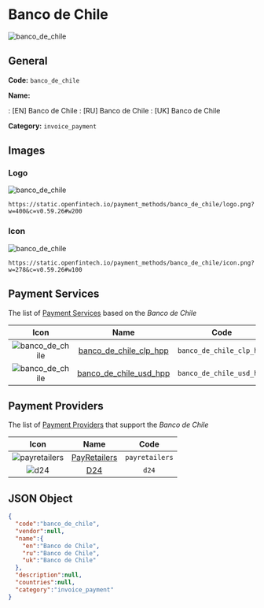 
# Banco de Chile 
![banco_de_chile](https://static.openfintech.io/payment_methods/banco_de_chile/logo.png?w=400&c=v0.59.26#w200)  

## General 
**Code:** `banco_de_chile` 
 
**Name:** 
 
:	[EN] Banco de Chile 
:	[RU] Banco de Chile 
:	[UK] Banco de Chile 
 
**Category:** `invoice_payment` 
 

## Images 

### Logo 
![banco_de_chile](https://static.openfintech.io/payment_methods/banco_de_chile/logo.png?w=400&c=v0.59.26#w200)  

```
https://static.openfintech.io/payment_methods/banco_de_chile/logo.png?w=400&c=v0.59.26#w200
```  

### Icon 
![banco_de_chile](https://static.openfintech.io/payment_methods/banco_de_chile/icon.png?w=278&c=v0.59.26#w100)  

```
https://static.openfintech.io/payment_methods/banco_de_chile/icon.png?w=278&c=v0.59.26#w100
```  

## Payment Services 
 
The list of [Payment Services](/payment-services/) based on the _Banco de Chile_ 

|Icon|Name|Code| 
|:---:|:---:|:---:| 
|![banco_de_chile](https://static.openfintech.io/payment_methods/banco_de_chile/icon.png?w=278&c=v0.59.26#w100) |[banco_de_chile_clp_hpp](/payment-services/banco_de_chile_clp_hpp/)|`banco_de_chile_clp_hpp`| 
|![banco_de_chile](https://static.openfintech.io/payment_methods/banco_de_chile/icon.png?w=278&c=v0.59.26#w100) |[banco_de_chile_usd_hpp](/payment-services/banco_de_chile_usd_hpp/)|`banco_de_chile_usd_hpp`| 
 

## Payment Providers 
 
The list of [Payment Providers](/payment-providers/) that support the _Banco de Chile_ 

|Icon|Name|Code| 
|:---:|:---:|:---:| 
|![payretailers](https://static.openfintech.io/payment_providers/payretailers/icon.svg?w=278&c=v0.59.26#w100) |[PayRetailers](/payment-providers/payretailers/)|`payretailers`| 
|![d24](https://static.openfintech.io/payment_providers/d24/icon.svg?w=278&c=v0.59.26#w100) |[D24](/payment-providers/d24/)|`d24`| 
 

## JSON Object 

```json
{
  "code":"banco_de_chile",
  "vendor":null,
  "name":{
    "en":"Banco de Chile",
    "ru":"Banco de Chile",
    "uk":"Banco de Chile"
  },
  "description":null,
  "countries":null,
  "category":"invoice_payment"
}
```  

